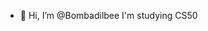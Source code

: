 - 👋 Hi, I’m @Bombadilbee
I'm studying CS50

<!---
Bombadilbee/Bombadilbee is a ✨ special ✨ repository because its `README.md` (this file) appears on your GitHub profile.
You can click the Preview link to take a look at your changes.
--->
